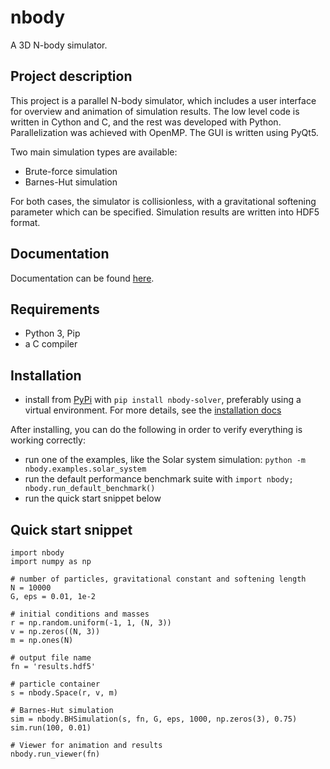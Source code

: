 # nbody

A 3D N-body simulator. 

## Project description

This project is a parallel N-body simulator, which includes a user interface for overview and animation of simulation results.
The low level code is written in Cython and C, and the rest was developed with Python. Parallelization was achieved with OpenMP.
The GUI is written using PyQt5.

Two main simulation types are available:

- Brute-force simulation
- Barnes-Hut simulation

 For both cases, the simulator is collisionless, with a gravitational softening parameter which can be specified.
 Simulation results are written into HDF5 format.

## Documentation

Documentation can be found [here](https://nbody-solver.readthedocs.io/en/latest/).

## Requirements

- Python 3, Pip
- a C compiler

## Installation

- install from [PyPi](https://pypi.org/project/nbody-solver/) with `pip install nbody-solver`, preferably using 
a virtual environment. For more details, see the [installation docs](https://nbody-solver.readthedocs.io/en/latest/install.html)

After installing, you can do the following in order to verify everything is working correctly:

- run one of the examples, like the Solar system simulation: `python -m nbody.examples.solar_system`
- run the default performance benchmark suite with `import nbody; nbody.run_default_benchmark()`
- run the quick start snippet below

## Quick start snippet

```
import nbody
import numpy as np

# number of particles, gravitational constant and softening length
N = 10000
G, eps = 0.01, 1e-2

# initial conditions and masses
r = np.random.uniform(-1, 1, (N, 3))
v = np.zeros((N, 3))
m = np.ones(N)

# output file name
fn = 'results.hdf5'

# particle container
s = nbody.Space(r, v, m)

# Barnes-Hut simulation
sim = nbody.BHSimulation(s, fn, G, eps, 1000, np.zeros(3), 0.75)
sim.run(100, 0.01)

# Viewer for animation and results
nbody.run_viewer(fn)
```